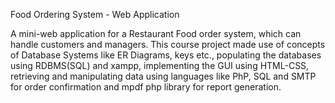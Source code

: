 Food Ordering System - Web Application


A mini-web application for a Restaurant Food order system, which can handle customers and managers. This course project made use of
concepts of Database Systems like ER Diagrams, keys etc., populating the databases using RDBMS(SQL) and xampp, implementing the GUI
using HTML-CSS, retrieving and manipulating data using languages like PhP, SQL and SMTP for order confirmation and mpdf php library for
report generation.
